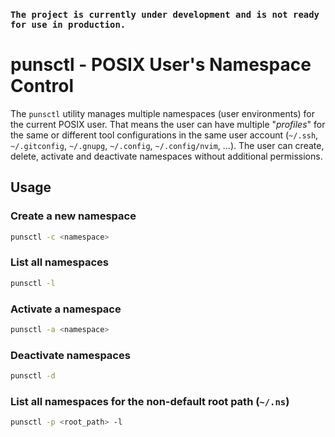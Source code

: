 ### `The project is currently under development and is not ready for use in production.`

# punsctl - POSIX User's Namespace Control

The `punsctl` utility manages multiple namespaces (user environments) for the current POSIX user.
That means the user can have multiple "_profiles_" for the same or different tool configurations in the same user account
(`~/.ssh`, `~/.gitconfig`, `~/.gnupg`, `~/.config`, `~/.config/nvim`, ...).
The user can create, delete, activate and deactivate namespaces without additional permissions.

## Usage

### Create a new namespace
```sh
punsctl -c <namespace>
```

### List all namespaces
```sh
punsctl -l
```

### Activate a namespace
```sh
punsctl -a <namespace>
```

### Deactivate namespaces
```sh
punsctl -d
```

### List all namespaces for the non-default root path (`~/.ns`)
```sh
punsctl -p <root_path> -l
```
